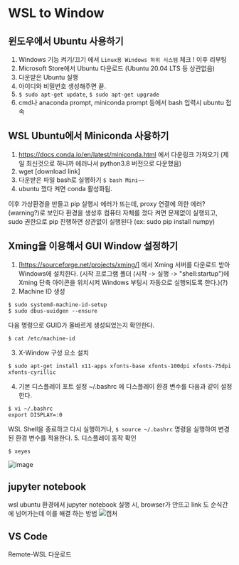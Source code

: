 # WSL to Window

## 윈도우에서 Ubuntu 사용하기
1. Windows 기능 켜기/끄기 에서 `Linux용 Windows 하위 시스템` 체크 ! 이후 리부팅
2. Microsoft Store에서 Ubuntu 다운로드 (Ubuntu 20.04 LTS 등 상관없음)
3. 다운받은 Ubuntu 실행
4. 아이디와 비밀번호 생성해주면 끝.
5. `$ sudo apt-get update`, `$ sudo apt-get upgrade`
6. cmd나 anaconda prompt, miniconda prompt 등에서 bash 입력시 ubuntu 접속

## WSL Ubuntu에서 Miniconda 사용하기
1. https://docs.conda.io/en/latest/miniconda.html 에서 다운링크 가져오기 (제일 최신것으로 하니까 에러나서 python3.8 버전으로 다운했음)
2. wget [download link]
3. 다운받은 파일 bash로 실행하기 `$ bash Mini~~`
4. ubuntu 껐다 켜면 conda 활성화됨.

이후 가상환경을 만들고 pip 실행시 에러가 뜨는데, proxy 연결에 의한 에러?(warning?)로 보인다
환경을 생성후 컴퓨터 자체를 껐다 켜면 문제없이 실행되고, sudo 권한으로 pip 진행하면 상관없이 실행된다 (ex: sudo pip install numpy) 

## Xming을 이용해서 GUI Window 설정하기
1. [https://sourceforge.net/projects/xming/] 에서 Xming 서버를 다운로드 받아 Windows에 설치한다.
  (시작 프로그램 폴더 (시작 -> 실행 -> "shell:startup")에 Xming 단축 아이콘을 위치시켜 Windows 부팅시 자동으로 실행되도록 한다.)(?)
2. Machine ID 생성
  ```
  $ sudo systemd-machine-id-setup
  $ sudo dbus-uuidgen --ensure
  ```
  다음 명령으로 GUID가 올바르게 생성되었는지 확인한다.
  ```
  $ cat /etc/machine-id
  ```
3. X-Window 구성 요소 설치
  ```
  $ sudo apt-get install x11-apps xfonts-base xfonts-100dpi xfonts-75dpi xfonts-cyrillic
  ```
4. 기본 디스플레이 포트 설정
  ~/.bashrc 에 디스플레이 환경 변수를 다음과 같이 설정한다.
  ```
  $ vi ~/.bashrc
  export DISPLAY=:0
  ```
  WSL Shell을 종료하고 다시 실행하거나, `$ source ~/.bashrc` 명령을 실행하여 변경된 환경 변수를 적용한다.
5. 디스플레이 동작 확인
  ```
  $ xeyes
  ```
  ![image](https://user-images.githubusercontent.com/76936390/134667389-c607fa3d-1187-44f1-a980-1de845d646dd.png)

  
## jupyter notebook
wsl ubuntu 환경에서 jupyter notebook 실행 시, browser가 안뜨고 link 도 순식간에 넘어가는데 이를 해결 하는 방법
![캡처](https://user-images.githubusercontent.com/76936390/133366287-d0114418-ac5c-45cc-994a-618961578d49.PNG)

## VS Code
Remote-WSL 다운로드

